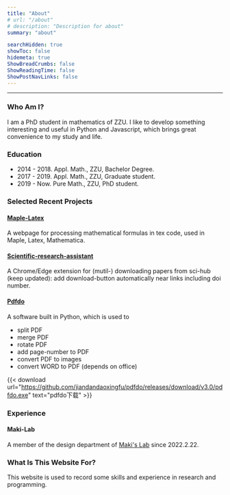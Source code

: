```yaml
---
title: "About"
# url: "/about"
# description: "Description for about"
summary: "about"

searchHidden: true
showToc: false
hidemeta: true
ShowBreadCrumbs: false
ShowReadingTime: false
ShowPostNavLinks: false
---
```


---

### Who Am I?
I am a PhD student in mathematics of ZZU. I like to develop something interesting and useful in Python and Javascript, which brings great convenience to my study and life.


### Education
- 2014 - 2018. Appl. Math., ZZU, Bachelor Degree.
- 2017 - 2019. Appl. Math., ZZU, Graduate student.
- 2019 - Now. Pure Math., ZZU, PhD student.

### Selected Recent Projects

#### [Maple-Latex](https://jiandandaoxingfu.github.io/maple-latex)
A webpage for processing mathematical formulas in tex code, used in Maple, Latex, Mathematica.

#### [Scientific-research-assistant](https://github.com/jiandandaoxingfu/scientific-research-assistant)
A Chrome/Edge extension for (mutil-) downloading papers from sci-hub (keep updated): add download-button automatically near links including doi number.

#### [Pdfdo](https://github.com/jiandandaoxingfu/pdfdo)
A software built in Python, which is used to 
- split PDF
- merge PDF
- rotate PDF
- add page-number to PDF
- convert PDF to images
- convert WORD to PDF (depends on office)

{{< download url="https://github.com/jiandandaoxingfu/pdfdo/releases/download/v3.0/pdfdo.exe" text="pdfdo下载" >}}


### Experience

#### Maki-Lab
A member of the design department of [Maki's Lab](https://www.maki-math.com) since 2022.2.22.

### What Is This Website For?
This website is used to record some skills and experience in research and programming. 



